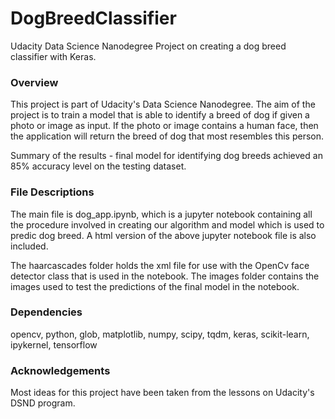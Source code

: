 # DogBreedClassifier
 Udacity Data Science Nanodegree Project on creating a dog breed classifier with Keras.
 
 ### Overview
This project is part of Udacity's Data Science Nanodegree. The aim of the project is to train a model  that is able to identify a breed of dog if given a photo or image as input. If the photo or image contains a human face, then the application will return the breed of dog that most resembles this person.

Summary of the results - final model for identifying dog breeds achieved an 85% accuracy level on the testing dataset.

### File Descriptions 
The main file is dog_app.ipynb, which is a jupyter notebook containing all the procedure involved in creating our algorithm and model which is used to predic dog breed. A html version of the above jupyter notebook file is also included.

The haarcascades folder holds the xml file for use with the OpenCv face detector class that is used in the notebook. The images folder contains the images used to test the predictions of the final model in the notebook.

### Dependencies
opencv, python, glob, matplotlib, numpy, scipy, tqdm, keras, scikit-learn, ipykernel, tensorflow

### Acknowledgements
Most ideas for this project have been taken from the lessons on Udacity's DSND program.
